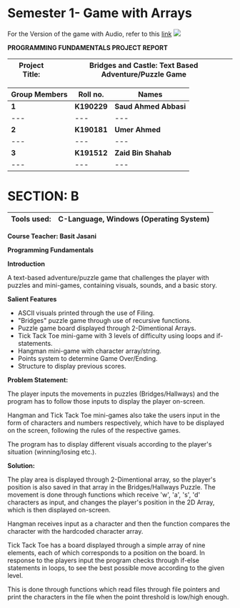 # Semester 1- Game with Arrays

For the Version of the game with Audio, refer to this [link](https://mega.nz/file/FKJSAQIJ#7xEBSFhhd5SBRDVH4sfFwmSTI6tdW-wL2AuOnQjVyg0)
![](RackMultipart20211127-4-kmtobv_html_e1b366a266673dda.png)

**PROGRAMMING FUNDAMENTALS PROJECT REPORT**

| **Project Title:** | Bridges and Castle: Text Based Adventure/Puzzle Game |
| --- | --- |

| **Group Members** | **Roll no.** | **Names** |
| --- | --- | --- | 
| **1** | **K190229** | **Saud Ahmed Abbasi** |
| --- | --- | --- | 
| **2** | **K190181** | **Umer Ahmed**|
| --- | --- | --- | 
| **3** | **K191512** | **Zaid Bin Shahab** |
| --- | --- | --- | 

# SECTION: B

| **Tools used:** | **C-Language, Windows (Operating System)** |
| --- | --- |

**Course Teacher: Basit Jasani**

**Programming Fundamentals**

**Introduction**

A text-based adventure/puzzle game that challenges the player with puzzles and mini-games, containing visuals, sounds, and a basic story.

**Salient Features**

- ASCII visuals printed through the use of Filing.
- &quot;Bridges&quot; puzzle game through use of recursive functions.
- Puzzle game board displayed through 2-Dimentional Arrays.
- Tick Tack Toe mini-game with 3 levels of difficulty using loops and if-statements.
- Hangman mini-game with character array/string.
- Points system to determine Game Over/Ending.
- Structure to display previous scores.

**Problem Statement:**

The player inputs the movements in puzzles (Bridges/Hallways) and the program has to follow those inputs to display the player on-screen.

Hangman and Tick Tack Toe mini-games also take the users input in the form of characters and numbers respectively, which have to be displayed on the screen, following the rules of the respective games.

The program has to display different visuals according to the player&#39;s situation (winning/losing etc.).

**Solution:**

The play area is displayed through 2-Dimentional array, so the player&#39;s position is also saved in that array in the Bridges/Hallways Puzzle. The movement is done through functions which receive &#39;w&#39;, &#39;a&#39;, &#39;s&#39;, &#39;d&#39; characters as input, and changes the player&#39;s position in the 2D Array, which is then displayed on-screen.

Hangman receives input as a character and then the function compares the character with the hardcoded character array.

Tick Tack Toe has a board displayed through a simple array of nine elements, each of which corresponds to a position on the board. In response to the players input the program checks through if-else statements in loops, to see the best possible move according to the given level.

This is done through functions which read files through file pointers and print the characters in the file when the point threshold is low/high enough.
